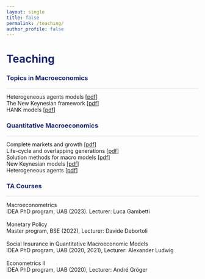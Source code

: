 ```yaml
---
layout: single
title: false
permalink: /teaching/
author_profile: false
---
```

<h1 style="color:rgb(27,39,113);">Teaching</h1> 

<h3 style="color:rgb(27,39,113);">Topics in Macroeconomics</h3> 

<hr style = "height:0.5px;border-width:0;color:gray;background-color:rgb(216,216,216)">
 
Heterogeneous agents models [[pdf](/upload/notes/Topics/Chapter1.pdf)] <br> 
The New Keynesian framework [[pdf](/upload/notes/Topics/Chapter2.pdf)] <br> 
HANK models  [[pdf](/upload/notes/Topics/Chapter3.pdf)] <br> 

<h3 style="color:rgb(27,39,113);">Quantitative Macroeconomics</h3> 

<hr style = "height:0.5px;border-width:0;color:gray;background-color:rgb(216,216,216)">
 
Complete markets and growth [[pdf](/upload/notes/Chapter1.pdf)] <br> 
Life-cycle and overlapping generations [[pdf](/upload/notes/Chapter2.pdf)] <br> 
Solution methods for macro models  [[pdf](/upload/notes/Chapter3.pdf)] <br> 
New Keynesian models  [[pdf](/upload/notes/Chapter4.pdf)] <br> 
Heterogeneous agents  [[pdf](/upload/notes/Chapter5.pdf)] <br> 

<h3 style="color:rgb(27,39,113);">TA Courses</h3> 

<hr style = "height:0.5px;border-width:0;color:gray;background-color:rgb(216,216,216)">

Macroeconometrics<br>
IDEA PhD program, UAB (2023). Lecturer: Luca Gambetti<br>
  <br>
Monetary Policy<br>
Master program, BSE (2022), Lecturer: Davide Debortoli<br>
 <br>
Social Insurance in Quantitative Macroeconomic Models<br>
IDEA PhD program, UAB (2020, 2021), Lecturer: Alexander Ludwig<br>
 <br>
Econometrics II<br>
IDEA PhD program, UAB (2020), Lecturer: André Gröger<br>
 <br>
  <br>
    <br>
      <br>
        <br>
          <br>
            <br>
              <br>
                <br>
                  <br>
                    <br>
